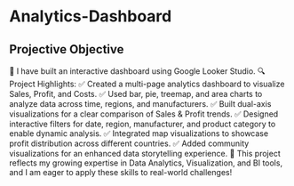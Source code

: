 # Analytics-Dashboard

## Projective Objective
🎯 I have built an interactive dashboard using Google Looker Studio.
🔍 Project Highlights:
✅ Created a multi-page analytics dashboard to visualize Sales, Profit, and Costs.
✅ Used bar, pie, treemap, and area charts to analyze data across time, regions, and manufacturers.
✅ Built dual-axis visualizations for a clear comparison of Sales & Profit trends.
✅ Designed interactive filters for date, region, manufacturer, and product category to enable dynamic analysis.
✅ Integrated map visualizations to showcase profit distribution across different countries.
✅ Added community visualizations for an enhanced data storytelling experience.
🔗 This project reflects my growing expertise in Data Analytics, Visualization, and BI tools, and I am eager to apply these skills to real-world challenges!
